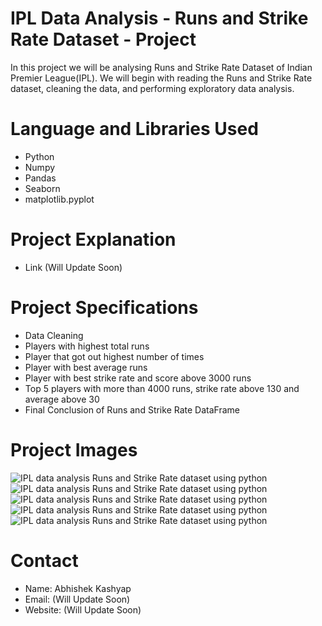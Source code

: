 # IPL Data Analysis - Runs and Strike Rate Dataset - Project
In this project we will be analysing Runs and Strike Rate Dataset of Indian Premier League(IPL). We will begin with reading the Runs and Strike Rate dataset, cleaning the data, and performing exploratory data analysis.

# Language and Libraries Used
- Python
- Numpy
- Pandas
- Seaborn
- matplotlib.pyplot

# Project Explanation
- Link (Will Update Soon)

# Project Specifications
- Data Cleaning
- Players with highest total runs
- Player that got out highest number of times
- Player with best average runs
- Player with best strike rate and score above 3000 runs
- Top 5 players with more than 4000 runs, strike rate above 130 and average above 30
- Final Conclusion of Runs and Strike Rate DataFrame

# Project Images

<img src="https://1.bp.blogspot.com/-CZ77LyoD-rQ/YLdOlPVbiPI/AAAAAAAAEQU/Py1uVBXwVsY4iUCIHVQUe4jaQoaFst1QACLcBGAsYHQ/w640-h288/Strike%2BRate%2B2.png" alt="IPL data analysis Runs and Strike Rate dataset using python">

<img src="https://1.bp.blogspot.com/-SBkbp43Ncyc/YLdOk9AfqUI/AAAAAAAAEQQ/GpupxKe5XMIa-Ldndmqxteh7Fi6KDtQ7ACLcBGAsYHQ/w640-h212/Strike%2BRate%2B3.png" alt="IPL data analysis Runs and Strike Rate dataset using python">

<img src="https://1.bp.blogspot.com/-Qdi-vR3hmyg/YLdOl369FlI/AAAAAAAAEQY/p3GbrXU_9LYEGP2q6HVk5XNcZUp4yVf6QCLcBGAsYHQ/w640-h222/Strike%2BRate%2B4.png" alt="IPL data analysis Runs and Strike Rate dataset using python">

<img src="https://1.bp.blogspot.com/-vofwLcEnXGQ/YLdOl-V24MI/AAAAAAAAEQc/I4glrIogSBANHjo3NiPUegoCPETYWo-ZACLcBGAsYHQ/w640-h228/Strike%2BRate%2B5.png" alt="IPL data analysis Runs and Strike Rate dataset using python">

<img src="https://1.bp.blogspot.com/-vgOgUMMUWec/YLdOkxmwioI/AAAAAAAAEQM/80g6z8hV_hobA2orTQYy1VWy6cbCeXsCACLcBGAsYHQ/w640-h290/Strike%2BRate%2B1.png" alt="IPL data analysis Runs and Strike Rate dataset using python">

# Contact
- Name: Abhishek Kashyap
- Email: (Will Update Soon)
- Website: (Will Update Soon)

